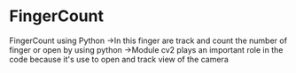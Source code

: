 # FingerCount
FingerCount using Python
->In this finger are track and count the number of finger or open by using python
->Module cv2 plays an important role in the code because it's use to open and track view of the camera
